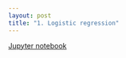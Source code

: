 ```yaml
---
layout: post
title: "1. Logistic regression"
---
```

[Jupyter notebook](http://nbviewer.jupyter.org/github/jeonghunyoon/jupyter-notebooks/blob/master/001_logistic_regression.ipynb)
